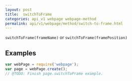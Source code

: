 ```yaml
---
layout: post
title:  switchToFrame
categories: api_v1 webpage webpage-method
permalink: api/v1/webpage/method/switch-to-frame.html
---
```


`switchToFrame(frameName)` or `switchToFrame(framePosition)`

## Examples

```javascript
var webPage = require('webpage');
var page = webPage.create();
// @TODO: Finish page.switchToFrame example.
```








